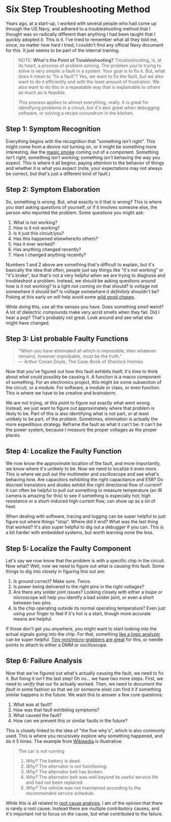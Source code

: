 # Six Step Troubleshooting Method

Years ago, at a start-up, I worked with several people who had come up
through the US Navy, and adhered to a troubleshooting method that I
thought was so radically different than anything I had been taught that
I quickly adopted it. This is it. I've tried to remember what all they
told me, since, no matter how hard I tried, I couldn't find any
official Navy document for this. It just seems to be part of the
internal training.

> NOTE: **What's the Point of Troubleshooting?** Troubleshooting, is, at
> its heart, a process of problem solving. The problem you're trying to
> solve is very simple: a fault in a system. Your goal is to fix it.
> But, what does it mean to "fix a fault"? Yes, we want to fix the
> fault, but we also want to do it efficiently and with the least amount
> of frustration. We also want to do this in a repeatable way that is
> explainable to others as much as is feasible.
>
> This process applies to almost everything, really. It is great for
> identifying problems in a circuit, but it's also great when debugging
> software, or solving a recipe conundrum in the kitchen.

## Step 1: Symptom Recognition

Everything begins with the recognition that "something isn't right".
This might come from a device not turning on, or it might be something
more interesting, like the [magic
smoke](https://en.wikipedia.org/wiki/Magic_smoke) coming out of a
component. Something isn't right; something isn't working; something
isn't behaving the way you expect. This is where it all begins: paying
attention to the behavior of things and whether it is what you expect
(note, your expectations may not always be correct, but that's just a
different kind of fault.)

## Step 2: Symptom Elaboration

So, something is wrong. But, what exactly is it that is wrong? This is
where you start asking questions of yourself, or if it involves someone
else, the person who reported the problem. Some questions you might ask:

1. What is not working?
2. How is it not working?
3. Is it just this circuit/you? 
4. Has this happened elsewhere/to others?
5. Has it ever worked?
6. Has anything changed recently? 
7. Have I changed anything recently?

Numbers 1 and 2 above are something that's difficult to explain, but
it's basically the idea that often, people just say things like "it's
not working" or "it's broke", but that's not a very helpful when we are
trying to diagnose and troubleshoot a problem. Instead, we should be
asking questions around how is it not working? Is a light not coming on
that should? Is voltage not somewhere it should be? Is voltage somewhere
it _definitely_ shouldn't be? Poking at this early on will help avoid
some [wild good
chases](https://www.merriam-webster.com/dictionary/wild-goose%20chasehttps://www.merriam-webster.com/dictionary/wild-goose%20chase). 

While doing this, use all the senses you have. Does something _smell_
weird? A lot of dielectric compounds make very acrid smells when they
fail. Did I hear a pop? That's probably not great. Look around and see
what else might have changed.

## Step 3: List probable Faulty Functions

> "When you have eliminated all which is impossible, then whatever
> remains, however improbable, must be the truth." <br>― Arthur Conan
> Doyle, The Case-Book of Sherlock Holmes 

Now that you've figured out how this fault exhibits itself, it's time to
think about what could possibly be causing it. A function is a macro
component of something. For an electronics project, this might be some
subsection of the circuit, or a module. For software, a module or class,
or even function. This is where we have to be creative and brainstorm. 

We are not trying, _at this point_ to figure out exactly what went
wrong. Instead, we just want to figure out approximately where that
problem is likely to be. Part of this is also identifying what is not
part, or at least unlikely to be part, of the problem. Sometimes,
elimination is actually the more expeditious strategy. Reframe the fault
as what it can't be: it can't be the power system, because I measure the
proper voltages as the proper places.

## Step 4: Localize the Faulty Function

We now know the approximate location of the fault, and more importantly,
we know where it's unlikely to be. Now we need to localize it even more.
This is where we pull out the multimeter and oscilloscope and see what's
behaving how. Are capacitors exhibiting the right capacitance and ESR?
Do discreet transistors and diodes exhibit the right directional flow of
current? It can often be helpful to pull out something to measure
temperature (an IR camera is amazing for this) to see if something is
especially hot; high resistance or a short-induced high current flow,
can show up as a _lot_ of heat.

When dealing with software, tracing and logging can be super helpful to
just figure out where things "stop". Where did it end? What was the last
thing that worked? It's also super helpful to dig out a debugger if you
can. This is a bit harder with embedded systems, but worth learning none
the less. 

## Step 5: Localize the Faulty Component

Let's say we now know that the problem is with a specific chip in the
circuit. Now what? Well, now we need to figure out what is causing this
fault. Some things to dig into closely in figuring this out are:

1. Is ground correct? Make sure. Twice.
2. Is power being delivered to the right pins in the right voltages?
3. Are there any solder joint issues? Looking closely with either a
   loupe or microscope will help you identify a bad solder joint, or
   even a short between two pins.
4. Is the chip operating outside its normal operating temperature? Even
   just using your finger to feel if it's hot is a start, though more
   accurate means are helpful.

If those don't get you anywhere, you might want to start looking into
the actual signals going into the chip. For that, something [like a logic
analyzer](http://www.qdkingst.com/en/products) can be super helpful.
[Tiny mini/micro-grabbers are
great](https://www.pomonaelectronics.com/products/test-clips/grabber-test-clips)
for this, or needle points to attach to either a DMM or oscilloscope. 

## Step 6: Failure Analysis

Now that we've figured out what's actually causing the fault, we need to
fix it. But fixing it isn't the last step! Oh no... we have two more
steps. First, we need to _verify_ that our fix actually worked. Then, we
need to _document the fault_ in some fashion so that we (or someone
else) can find it if something similar happens in the future. We want
this to answer a few core questions:

1. What was at fault?
2. How was that fault exhibiting symptoms?
3. What caused the fault?
4. How can we prevent this or similar faults in the future?

This is closely linked to the idea of "the five why's", which is also
commonly used. This is where you recursively explore why something
happened, and do it 5 times. The example from
[Wikipedia](https://en.wikipedia.org/wiki/Five_whys) is illustrative:

> The car is not running
>
> 1. _Why?_ The battery is dead.
> 2. _Why?_ The alternator is not functioning.
> 3. _Why?_ The alternator belt has broken.
> 4. _Why?_ The alternator belt was well beyond its useful service life
>    and had not been replaced.
> 5. _Why?_ The vehicle was not maintained according to the recommended
>    service schedule. 

While this is all related to [root cause
analysis](https://en.wikipedia.org/wiki/Root_cause_analysis), I am of
the opinion that there is rarely _a_ root cause. Instead there are
multiple contributory causes, and it's important not to focus on _the_
cause, but what contributed to the failure.
